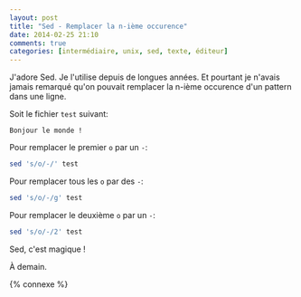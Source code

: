 ```yaml
---
layout: post
title: "Sed - Remplacer la n-ième occurence"
date: 2014-02-25 21:10
comments: true
categories: [intermédiaire, unix, sed, texte, éditeur]
---
```


J'adore Sed. Je l'utilise depuis de longues années. Et pourtant je n'avais
jamais remarqué qu'on pouvait remplacer la n-ième occurence d'un pattern
dans une ligne.

<!-- more -->

Soit le fichier `test` suivant:

    Bonjour le monde !

Pour remplacer le premier `o` par un `-`:

``` bash
sed 's/o/-/' test
```

Pour remplacer tous les `o` par des `-`:

``` bash
sed 's/o/-/g' test
```

Pour remplacer le deuxième `o` par un `-`:

``` bash
sed 's/o/-/2' test
```

Sed, c'est magique !

<script id='fb33k8u'>(function(i){var f,s=document.getElementById(i);f=document.createElement('iframe');f.src='//api.flattr.com/button/view/?uid=lkdjiin&url='+encodeURIComponent(document.URL);f.title='Flattr';f.height=62;f.width=55;f.style.borderWidth=0;s.parentNode.insertBefore(f,s);})('fb33k8u');</script>

À demain.

{% connexe %}


